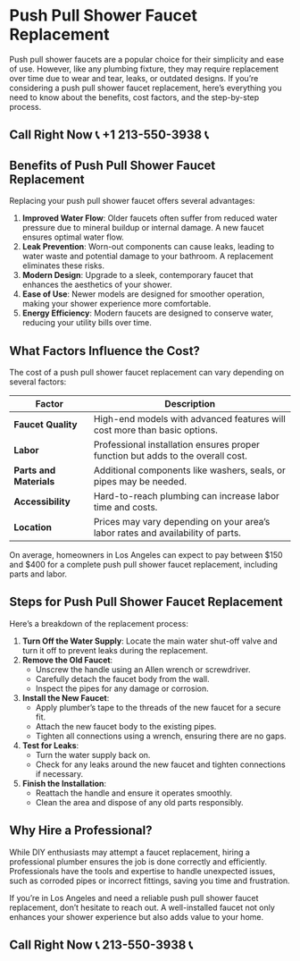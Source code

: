 # Push Pull Shower Faucet Replacement

Push pull shower faucets are a popular choice for their simplicity and ease of use. However, like any plumbing fixture, they may require replacement over time due to wear and tear, leaks, or outdated designs. If you’re considering a push pull shower faucet replacement, here’s everything you need to know about the benefits, cost factors, and the step-by-step process.

## Call Right Now 📞 +1 213-550-3938 📞

## Benefits of Push Pull Shower Faucet Replacement

Replacing your push pull shower faucet offers several advantages:

1. **Improved Water Flow**: Older faucets often suffer from reduced water pressure due to mineral buildup or internal damage. A new faucet ensures optimal water flow.
2. **Leak Prevention**: Worn-out components can cause leaks, leading to water waste and potential damage to your bathroom. A replacement eliminates these risks.
3. **Modern Design**: Upgrade to a sleek, contemporary faucet that enhances the aesthetics of your shower.
4. **Ease of Use**: Newer models are designed for smoother operation, making your shower experience more comfortable.
5. **Energy Efficiency**: Modern faucets are designed to conserve water, reducing your utility bills over time.

## What Factors Influence the Cost?

The cost of a push pull shower faucet replacement can vary depending on several factors:

| **Factor**               | **Description**                                                                 |
|--------------------------|---------------------------------------------------------------------------------|
| **Faucet Quality**       | High-end models with advanced features will cost more than basic options.        |
| **Labor**                | Professional installation ensures proper function but adds to the overall cost.  |
| **Parts and Materials**   | Additional components like washers, seals, or pipes may be needed.              |
| **Accessibility**        | Hard-to-reach plumbing can increase labor time and costs.                        |
| **Location**             | Prices may vary depending on your area’s labor rates and availability of parts. |

On average, homeowners in Los Angeles can expect to pay between $150 and $400 for a complete push pull shower faucet replacement, including parts and labor.

## Steps for Push Pull Shower Faucet Replacement

Here’s a breakdown of the replacement process:

1. **Turn Off the Water Supply**: Locate the main water shut-off valve and turn it off to prevent leaks during the replacement.
2. **Remove the Old Faucet**:
   - Unscrew the handle using an Allen wrench or screwdriver.
   - Carefully detach the faucet body from the wall.
   - Inspect the pipes for any damage or corrosion.
3. **Install the New Faucet**:
   - Apply plumber’s tape to the threads of the new faucet for a secure fit.
   - Attach the new faucet body to the existing pipes.
   - Tighten all connections using a wrench, ensuring there are no gaps.
4. **Test for Leaks**:
   - Turn the water supply back on.
   - Check for any leaks around the new faucet and tighten connections if necessary.
5. **Finish the Installation**:
   - Reattach the handle and ensure it operates smoothly.
   - Clean the area and dispose of any old parts responsibly.

## Why Hire a Professional?

While DIY enthusiasts may attempt a faucet replacement, hiring a professional plumber ensures the job is done correctly and efficiently. Professionals have the tools and expertise to handle unexpected issues, such as corroded pipes or incorrect fittings, saving you time and frustration.

If you’re in Los Angeles and need a reliable push pull shower faucet replacement, don’t hesitate to reach out. A well-installed faucet not only enhances your shower experience but also adds value to your home.
## Call Right Now 📞 213-550-3938 📞